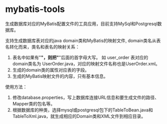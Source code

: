 # mybatis-tools
生成数据库对应的MyBatis配置文件的工具应用，目前支持MySql和Postgresql数据库。

支持生成数据库表对应的java domain类和MyBatis的映射文件, domain类名从表名转化而来，类名和表名的映射关系：
1. 表名中如果有"__"，则把"__"后面的首字母大写。 如 user_order 表对应的domain类名为 UserOrder.java，对应的映射文件名称也是UserOrder.xml。
2. 生成的domain类的属性对应表的字段。
3. 生成的MyBatis映射文件的内容，只有基本信息。


使用方法：
1. 修改database.properties，写上数据库连接URL信息和要生成文件的路径、Mapper类的包名等。
2. 根据数据库的种类，选择mysql或postgresql包下的TableToBean.java和TableToXml.java，就生成相应的Domain类和XML文件到相应目录。
